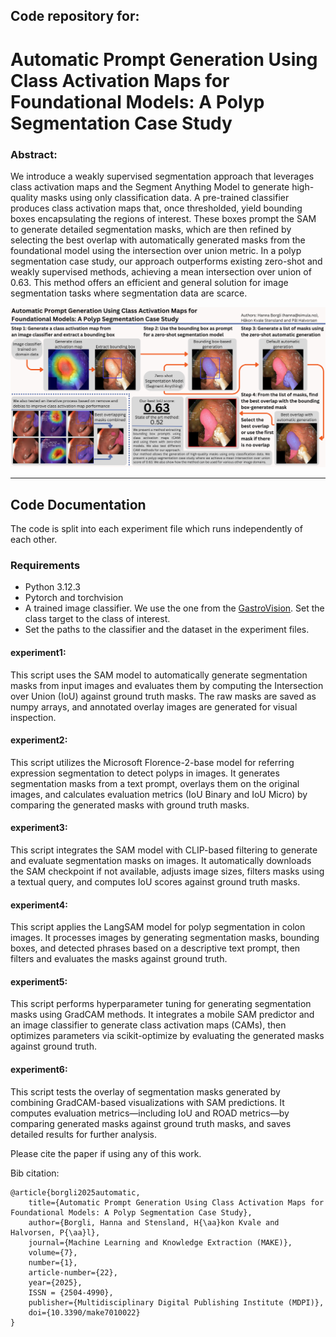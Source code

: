 ## Code repository for:
# Automatic Prompt Generation Using Class Activation Maps for Foundational Models: A Polyp Segmentation Case Study

### Abstract:
We introduce a weakly supervised segmentation approach that leverages class activation maps and the Segment Anything Model to generate high-quality masks using only classification data. A pre-trained classifier produces class activation maps that, once thresholded, yield bounding boxes encapsulating the regions of interest. These boxes prompt the SAM to generate detailed segmentation masks, which are then refined by selecting the best overlap with automatically generated masks from the foundational model using the intersection over union metric. In a polyp segmentation case study, our approach outperforms existing zero-shot and weakly supervised methods, achieving a mean intersection over union of 0.63. This method offers an efficient and general solution for image segmentation tasks where segmentation data are scarce.

<img src="mdpi_make_promo.png">

---

##  Code Documentation
The code is split into each experiment file which runs independently of each other.

### Requirements
- Python 3.12.3
- Pytorch and torchvision
- A trained image classifier. We use the one from the [GastroVision](https://github.com/DebeshJha/GastroVision). Set the class target to the class of interest.
- Set the paths to the classifier and the dataset in the experiment files.

#### experiment1: 
This script uses the SAM model to automatically generate segmentation masks from input images and evaluates them by computing the Intersection over Union (IoU) against ground truth masks. The raw masks are saved as numpy arrays, and annotated overlay images are generated for visual inspection.

#### experiment2:
This script utilizes the Microsoft Florence-2-base model for referring expression segmentation to detect polyps in images. It generates segmentation masks from a text prompt, overlays them on the original images, and calculates evaluation metrics (IoU Binary and IoU Micro) by comparing the generated masks with ground truth masks.

#### experiment3:
This script integrates the SAM model with CLIP-based filtering to generate and evaluate segmentation masks on images. It automatically downloads the SAM checkpoint if not available, adjusts image sizes, filters masks using a textual query, and computes IoU scores against ground truth masks.

#### experiment4:
This script applies the LangSAM model for polyp segmentation in colon images. It processes images by generating segmentation masks, bounding boxes, and detected phrases based on a descriptive text prompt, then filters and evaluates the masks against ground truth.

#### experiment5:
This script performs hyperparameter tuning for generating segmentation masks using GradCAM methods. It integrates a mobile SAM predictor and an image classifier to generate class activation maps (CAMs), then optimizes parameters via scikit-optimize by evaluating the generated masks against ground truth.

#### experiment6:
This script tests the overlay of segmentation masks generated by combining GradCAM-based visualizations with SAM predictions. It computes evaluation metrics—including IoU and ROAD metrics—by comparing generated masks against ground truth masks, and saves detailed results for further analysis.


Please cite the paper if using any of this work.

Bib citation:
```
@article{borgli2025automatic,
    title={Automatic Prompt Generation Using Class Activation Maps for Foundational Models: A Polyp Segmentation Case Study},
    author={Borgli, Hanna and Stensland, H{\aa}kon Kvale and Halvorsen, P{\aa}l},
    journal={Machine Learning and Knowledge Extraction (MAKE)},
    volume={7},
    number={1},
    article-number={22},
    year={2025},
    ISSN = {2504-4990},
    publisher={Multidisciplinary Digital Publishing Institute (MDPI)},
    doi={10.3390/make7010022}
}
```
